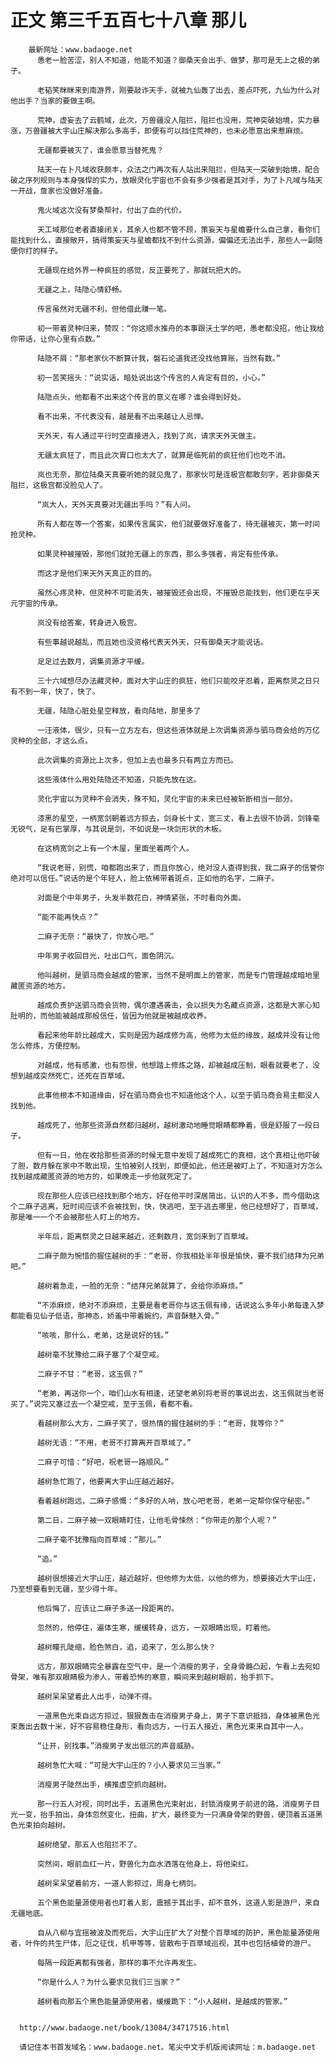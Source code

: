 # 正文 第三千五百七十八章 那儿
        最新网址：www.badaoge.net
          愚老一脸苦涩，别人不知道，他能不知道？御桑天会出手、做梦，那可是无上之极的弟子。
      
          老韬笑眯眯来到南游界，刚要敲诈天手，就被九仙轰了出去，差点吓死，九仙为什么对他出手？当家的要做主啊。
      
          荒神，虚妄去了云鹤域，此次，万兽疆没人阻拦，阻拦也没用，荒神突破始境，实力暴涨，万兽疆被大宇山庄解决那么多高手，即便有可以挡住荒神的，也未必愿意出来惹麻烦。
      
          无疆都要被灭了，谁会愿意当替死鬼？
      
          陆天一在卜凡域收获颇丰，众法之门再次有人站出来阻拦，但陆天一突破到始境，配合破之序列规则与本身强悍的实力，放眼灵化宇宙也不会有多少强者是其对手，为了卜凡域与陆天一开战，詹家也没做好准备。
      
          鬼火域这次没有梦桑帮衬，付出了血的代价。
      
          天工域那位老者直接闭关，其余人也都不管不顾，策妄天与星蟾要什么自己拿，看你们能找到什么，直接敞开，搞得策妄天与星蟾都找不到什么资源，偏偏还无法出手，那些人一副随便你打的样子。
      
          无疆现在给外界一种疯狂的感觉，反正要死了，那就玩把大的。
      
          无疆之上，陆隐心情舒畅。
      
          传言虽然对无疆不利，但他借此赚一笔。
      
          初一带着灵种归来，赞叹：“你这顺水推舟的本事跟沃土学的吧，愚老都没招，他让我给你带话，让你心里有点数。”
      
          陆隐不屑：“那老家伙不断算计我，磐石论道我还没找他算账，当然有数。”
      
          初一苦笑摇头：“说实话，暗处说出这个传言的人肯定有目的，小心。”
      
          陆隐点头，他都看不出来这个传言的意义在哪？谁会得到好处。
      
          看不出来，不代表没有，越是看不出来越让人忌惮。
      
          天外天，有人通过平行时空直接进入，找到了岚，请求天外天做主。
      
          无疆太疯狂了，而且此次胃口也太大了，就算是临死前的疯狂他们也吃不消。
      
          岚也无奈，那位陆桑天真要听她的就见鬼了，那家伙可是连极宫都敢刻字，若非御桑天阻拦，这极宫都没脸见人了。
      
          “岚大人，天外天真要对无疆出手吗？”有人问。
      
          所有人都在等一个答案，如果传言属实，他们就要做好准备了，待无疆被灭，第一时间抢灵种。
      
          如果灵种被摧毁，那他们就抢无疆上的东西，那么多强者，肯定有些传承。
      
          而这才是他们来天外天真正的目的。
      
          虽然心疼灵种，但灵种不可能消失，被摧毁还会出现，不摧毁总能找到，他们更在乎天元宇宙的传承。
      
          岚没有给答案，转身进入极宫。
      
          有些事越说越乱，而且她也没资格代表天外天，只有御桑天才能说话。
      
          足足过去数月，调集资源才平缓。
      
          三十六域想尽办法藏灵种，面对大宇山庄的疯狂，他们只能咬牙忍着，距离祭灵之日只有不到一年，快了，快了。
      
          无疆，陆隐心脏处星空释放，看向陆地，那里多了
      
          一汪液体，很少，只有一立方左右，但这些液体就是上次调集资源与驷马商会给的万亿灵种的全部，才这么点。
      
          此次调集的资源比上次多，但加上去也最多只有两立方而已。
      
          这些液体什么用处陆隐还不知道，只能先放在这。
      
          灵化宇宙以为灵种不会消失，殊不知，灵化宇宙的未来已经被斩断相当一部分。
      
          漆黑的星空，一柄宽剑朝着远方掠去，剑身长十丈，宽三丈，看上去很不协调，剑锋毫无锐气，足有巴掌厚，与其说是剑，不如说是一块剑形状的木板。
      
          在这柄宽剑之上有一个木屋，里面坐着两个人。
      
          “我说老哥，别慌，咱都跑出来了，而且你放心，绝对没人查得到我，我二麻子的信誉你绝对可以信任。”说话的是个年轻人，脸上依稀带着斑点，正如他的名字，二麻子。
      
          对面是个中年男子，头发半数花白，神情紧张，不时看向外面。
      
          “能不能再快点？”
      
          二麻子无奈：“最快了，你放心吧。”
      
          中年男子收回目光，吐出口气，面色阴沉。
      
          他叫越树，是驷马商会越成的管家，当然不是明面上的管家，而是专门管理越成暗地里藏匿资源的地方。
      
          越成负责护送驷马商会货物，偶尔遭遇袭击，会以损失为名藏点资源，这都是大家心知肚明的，而他能被越成那般信任，皆因为他就是被越成收养。
      
          看起来他年龄比越成大，实则是因为越成修为高，他修为太低的缘故，越成并没有让他怎么修炼，方便控制。
      
          对越成，他有感激，也有怨恨，他想踏上修炼之路，却被越成压制，眼看就要老了，没想到越成突然死亡，还死在百草域。
      
          此事他根本不知道缘由，好在驷马商会也不知道他这个人，以至于驷马商会易主都没人找到他。
      
          越成死了，他那些资源自然都归越树，越树激动地睡觉眼睛都睁着，很是舒服了一段日子。
      
          但有一日，他在收拾那些资源的时候无意中发现了越成死亡的真相，这个真相让他吓破了胆，数月躲在家中不敢出现，生怕被别人找到，即便如此，他还是被盯上了，不知道对方怎么找到越成藏匿资源的地方的，如果晚走一步他就死定了。
      
          现在那些人应该已经找到那个地方，好在他平时深居简出，认识的人不多，而今借助这个二麻子逃离，短时间应该不会被找到，快，快逃吧，至于逃去哪里，他已经想好了，百草域，那是唯一一个不会被那些人盯上的地方。
      
          半年后，距离祭灵之日越来越近，还剩数月，宽剑来到了百草域。
      
          二麻子颇为惋惜的握住越树的手：“老哥，你我相处半年很是愉快，要不我们结拜为兄弟吧。”
      
          越树着急走，一脸的无奈：“结拜兄弟就算了，会给你添麻烦。”
      
          “不添麻烦，绝对不添麻烦，主要是看老哥你与这玉佩有缘，话说这么多年小弟每逢入梦都能看见仙子低语，那神态，娇羞中带着婉约，声音酥魅入骨。”
      
          “咳咳，那什么，老弟，这是说好的钱。”
      
          越树毫不犹豫给二麻子塞了个凝空戒。
      
          二麻子不甘：“老哥，这玉佩？”
      
          “老弟，再送你一个，咱们山水有相逢，还望老弟别将老哥的事说出去，这玉佩就当老哥买了。”说完又塞过去一个凝空戒，至于玉佩，看都不看。
      
          看越树那么大方，二麻子笑了，很热情的握住越树的手：“老哥，我等你？”
      
          越树无语：“不用，老哥不打算离开百草域了。”
      
          二麻子可惜：“好吧，祝老哥一路顺风。”
      
          越树急忙跑了，他要离大宇山庄越近越好。
      
          看着越树跑远，二麻子感慨：“多好的人呐，放心吧老哥，老弟一定帮你保守秘密。”
      
          第二日，二麻子被一双眼睛盯住，让他毛骨悚然：“你带走的那个人呢？”
      
          二麻子毫不犹豫指向百草域：“那儿。”
      
          “追。”
      
          越树很想接近大宇山庄，越近越好，但他修为太低，以他的修为，想要接近大宇山庄，乃至想要看到无疆，至少得十年。
      
          他后悔了，应该让二麻子多送一段距离的。
      
          忽然的，他停住，遍体生寒，缓缓转身，远方，一双眼睛出现，盯着他。
      
          越树瞳孔陡缩，脸色煞白，追，追来了，怎么那么快？
      
          远方，那双眼睛完全暴露在空气中，是一个消瘦的男子，全身骨骼凸起，乍看上去宛如骨架，唯有那双眼睛极为渗人，带着恐怖的寒意，瞬间来到越树眼前，抬手抓下。
      
          越树呆呆望着此人出手，动弹不得。
      
          一道黑色光束自远方掠过，狠狠轰击在消瘦男子身上，男子下意识抵挡，身体被黑色光束轰出去数十米，好不容易稳住身形，看向远方，一行五人接近，黑色光束来自其中一人。
      
          “让开，别找事。”消瘦男子发出低沉的声音威胁。
      
          越树急忙大喊：“可是大宇山庄的？小人要求见三当家。”
      
          消瘦男子陡然出手，横推虚空抓向越树。
      
          那一行五人对视，同时出手，五道黑色光束射出，封锁消瘦男子前进的路，消瘦男子目光一变，抬手拍出，身体忽然变化，扭曲，扩大，最终变为一只满身骨架的野兽，硬顶着五道黑色光束拍向越树。
      
          越树绝望，那五人也阻拦不了。
      
          突然间，眼前血红一片，野兽化为血水洒落在他身上，将他染红。
      
          越树呆呆望着前方，一道人影掠过，周身七柄剑。
      
          五个黑色能量源使用者也盯着人影，震撼于其出手，却不意外，这道人影是游尸，来自无疆地底。
      
          自从八柳与宜摇被波及而死后，大宇山庄扩大了对整个百草域的防护，黑色能量源使用者，叶仵的共生尸体，厄之征伐，机甲等等，皆散布于百草域巡视，其中也包括植骨的游尸。
      
          每隔一段距离都有强者，那样的事不允许再发生。
      
          “你是什么人？为什么要求见我们三当家？”
      
          越树看向那五个黑色能量源使用者，缓缓跪下：“小人越树，是越成的管家。”
      
      
      http://www.badaoge.net/book/13084/34717516.html
      
      请记住本书首发域名：www.badaoge.net。笔尖中文手机版阅读网址：m.badaoge.net